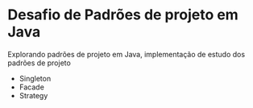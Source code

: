 # Desafio de Padrões de projeto em Java
Explorando padrões de projeto em Java, implementação de estudo dos padrões de projeto
- Singleton
- Facade
- Strategy
